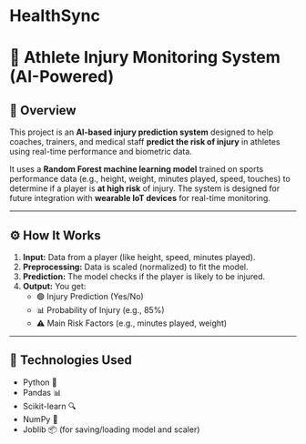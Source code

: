 # HealthSync
# 🏥 Athlete Injury Monitoring System (AI-Powered)

## 📌 Overview

This project is an **AI-based injury prediction system** designed to help coaches, trainers, and medical staff **predict the risk of injury** in athletes using real-time performance and biometric data.

It uses a **Random Forest machine learning model** trained on sports performance data (e.g., height, weight, minutes played, speed, touches) to determine if a player is **at high risk** of injury. The system is designed for future integration with **wearable IoT devices** for real-time monitoring.

---

## ⚙️ How It Works

1. **Input:** Data from a player (like height, speed, minutes played).
2. **Preprocessing:** Data is scaled (normalized) to fit the model.
3. **Prediction:** The model checks if the player is likely to be injured.
4. **Output:** You get:
   - 🟢 Injury Prediction (Yes/No)
   - 📊 Probability of Injury (e.g., 85%)
   - ⚠️ Main Risk Factors (e.g., minutes played, weight)

---

## 🧠 Technologies Used

- Python 🐍
- Pandas 📊
- Scikit-learn 🔍
- NumPy 🔢
- Joblib 📦 (for saving/loading model and scaler)

